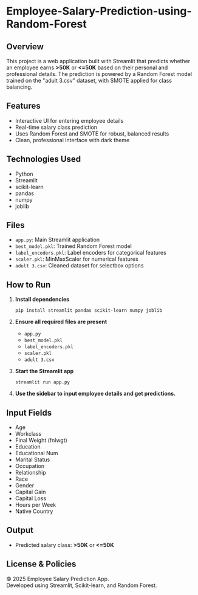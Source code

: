 # Employee-Salary-Prediction-using-Random-Forest

## Overview
This project is a web application built with Streamlit that predicts whether an employee earns **>50K** or **<=50K** based on their personal and professional details. The prediction is powered by a Random Forest model trained on the "adult 3.csv" dataset, with SMOTE applied for class balancing.

## Features
- Interactive UI for entering employee details
- Real-time salary class prediction
- Uses Random Forest and SMOTE for robust, balanced results
- Clean, professional interface with dark theme

## Technologies Used
- Python
- Streamlit
- scikit-learn
- pandas
- numpy
- joblib

## Files
- `app.py`: Main Streamlit application
- `best_model.pkl`: Trained Random Forest model
- `label_encoders.pkl`: Label encoders for categorical features
- `scaler.pkl`: MinMaxScaler for numerical features
- `adult 3.csv`: Cleaned dataset for selectbox options

## How to Run

1. **Install dependencies**  
   ```
   pip install streamlit pandas scikit-learn numpy joblib
   ```

2. **Ensure all required files are present**  
   - `app.py`
   - `best_model.pkl`
   - `label_encoders.pkl`
   - `scaler.pkl`
   - `adult 3.csv`

3. **Start the Streamlit app**  
   ```
   streamlit run app.py
   ```

4. **Use the sidebar to input employee details and get predictions.**

## Input Fields
- Age
- Workclass
- Final Weight (fnlwgt)
- Education
- Educational Num
- Marital Status
- Occupation
- Relationship
- Race
- Gender
- Capital Gain
- Capital Loss
- Hours per Week
- Native Country

## Output
- Predicted salary class: **>50K** or **<=50K**

## License & Policies
© 2025 Employee Salary Prediction App.  
Developed using Streamlit, Scikit-learn, and Random Forest.
